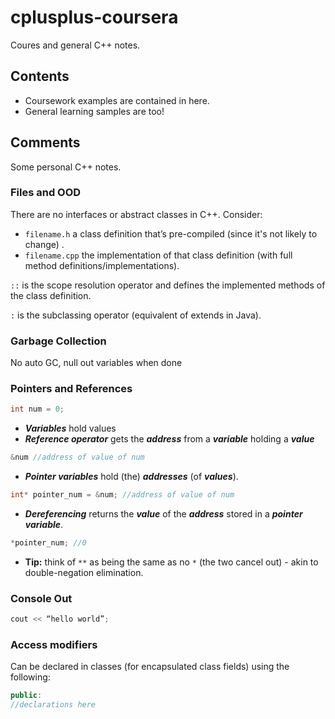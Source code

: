 # cplusplus-coursera

Coures and general C++ notes.

## Contents

* Coursework examples are contained in here.
* General learning samples are too!

## Comments

Some personal C++ notes.

### Files and OOD

There are no interfaces or abstract classes in C++. Consider:

 - `filename.h` a class definition that’s pre-compiled (since it's not likely to change) .
 - `filename.cpp` the implementation of that class definition (with full method definitions/implementations).

`::` is the scope resolution operator and defines the implemented methods of the class definition. 

`:` is the subclassing operator (equivalent of extends in Java). 

### Garbage Collection

No auto GC, null out variables when done

### Pointers and References

```c++
int num = 0;
```

* ***Variables*** hold values
* ***Reference operator*** gets the ***address*** from a ***variable*** holding a ***value***

```c++
&num //address of value of num
```

* ***Pointer variables*** hold (the) ***addresses*** (of ***values***).

```c++
int* pointer_num = &num; //address of value of num
```

* ***Dereferencing*** returns the ***value*** of the ***address*** stored in a ***pointer variable***.

```c++
*pointer_num; //0 
```

* **Tip:** think of `**` as being the same as no `*` (the two cancel out) - akin to double-negation elimination.

### Console Out

```c++
cout << “hello world”;
```

### Access modifiers

Can be declared in classes (for encapsulated class fields) using the following:

```c++
public:
//declarations here
```
